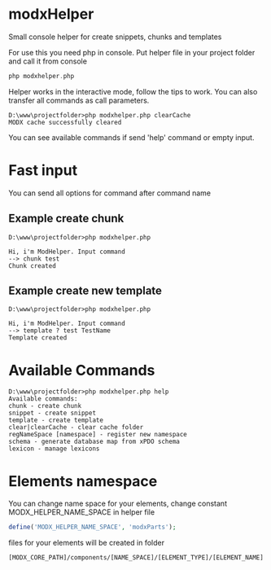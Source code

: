 # modxHelper

Small console helper for create snippets, chunks and templates

For use this you need php in console. Put helper file in your project folder and call it from console

```` php
php modxhelper.php
````

Helper works in the interactive mode, follow the tips to work. You can also transfer all commands as call parameters.

````
D:\www\projectfolder>php modxhelper.php clearCache
MODX cache successfully cleared
````

You can see available commands if send 'help' command or empty input.

# Fast input

You can send all options for command after command name

## Example create chunk 
````
D:\www\projectfolder>php modxhelper.php

Hi, i'm ModHelper. Input command
--> chunk test
Chunk created
````

## Example create new template
````
D:\www\projectfolder>php modxhelper.php

Hi, i'm ModHelper. Input command
--> template ? test TestName
Template created
````

# Available Commands

````
D:\www\projectfolder>php modxhelper.php help
Available commands:
chunk - create chunk
snippet - create snippet
template - create template
clear|clearCache - clear cache folder
regNameSpace [namespace] - register new namespace
schema - generate database map from xPDO schema
lexicon - manage lexicons

````

# Elements namespace

You can change name space for your elements, change constant MODX_HELPER_NAME_SPACE in helper file

```` php
define('MODX_HELPER_NAME_SPACE', 'modxParts');
````

files for your elements will be created in folder

````
[MODX_CORE_PATH]/components/[NAME_SPACE]/[ELEMENT_TYPE]/[ELEMENT_NAME]